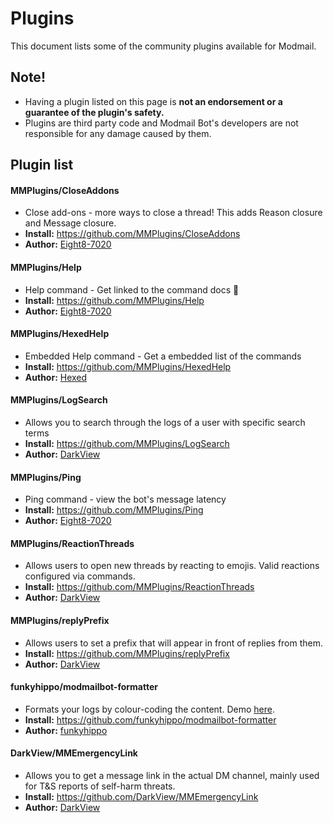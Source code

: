 # Plugins
This document lists some of the community plugins available for Modmail.

## Note!
* Having a plugin listed on this page is **not an endorsement or a guarantee of the plugin's safety.**
* Plugins are third party code and Modmail Bot's developers are not responsible for any damage caused by them.

## Plugin list

#### MMPlugins/CloseAddons
* Close add-ons - more ways to close a thread! This adds Reason closure and Message closure.
* **Install:** https://github.com/MMPlugins/CloseAddons
* **Author:** [Eight8-7020](https://github.com/Eight8-7020)  

#### MMPlugins/Help
* Help command - Get linked to the command docs 🎉
* **Install:** https://github.com/MMPlugins/Help
* **Author:** [Eight8-7020](https://github.com/Eight8-7020)  

#### MMPlugins/HexedHelp
* Embedded Help command - Get a embedded list of the commands
* **Install:** https://github.com/MMPlugins/HexedHelp
* **Author:** [Hexed](https://github.com/Hexed)  

#### MMPlugins/LogSearch
* Allows you to search through the logs of a user with specific search terms
* **Install:** https://github.com/MMPlugins/LogSearch
* **Author:** [DarkView](https://github.com/DarkView)  

#### MMPlugins/Ping
* Ping command - view the bot's message latency
* **Install:** https://github.com/MMPlugins/Ping
* **Author:** [Eight8-7020](https://github.com/Eight8-7020)  

#### MMPlugins/ReactionThreads
* Allows users to open new threads by reacting to emojis. Valid reactions configured via commands.
* **Install:** https://github.com/MMPlugins/ReactionThreads
* **Author:** [DarkView](https://github.com/DarkView) 

#### MMPlugins/replyPrefix
* Allows users to set a prefix that will appear in front of replies from them.
* **Install:** https://github.com/MMPlugins/replyPrefix
* **Author:** [DarkView](https://github.com/DarkView) 

#### funkyhippo/modmailbot-formatter
* Formats your logs by colour-coding the content. Demo [here](https://funkyhippo.github.io/modmailbot-formatter/index.html).
* **Install:** https://github.com/funkyhippo/modmailbot-formatter
* **Author:** [funkyhippo](https://github.com/funkyhippo)

#### DarkView/MMEmergencyLink
* Allows you to get a message link in the actual DM channel, mainly used for T&S reports of self-harm threats.
* **Install:** https://github.com/DarkView/MMEmergencyLink
* **Author:** [DarkView](https://github.com/DarkView)
